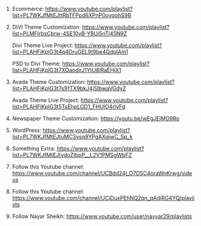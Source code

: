 
1. Ecommerce: https://www.youtube.com/playlist?list=PL7WKJfMtEJttRbTFPpd6XPnP0oyqohS9B

2. DIVI Theme Customization: https://www.youtube.com/playlist?list=PLMFlrbsCbrw-4SE10vB-YBUi5nTl45N9Z

   Divi Theme Live Project: https://www.youtube.com/playlist?list=PLAHFiKplG3t4q4DruGEL9t9be4QdplAm1
   
   PSD to Divi Theme: https://www.youtube.com/playlist?list=PLAHFiKplG3t7XOaodirJ1YtU8lRaEHjX1

3. Avada Theme Customization: https://www.youtube.com/playlist?list=PLAHFiKplG3t7s91TX9bkJ4jSIbwaVGdyZ
   
   Avada Theme Live Project: https://www.youtube.com/playlist?list=PLAHFiKplG3t5TsEhpLOD1_FHUlO4rIyFd
   
4. Newspaper Theme Customization: https://youtu.be/wEgJEjMO9Ro

5. WordPress: https://www.youtube.com/playlist?list=PL7WKJfMtEJtuMC3vsq9YPgAXgiwC_Sp_k

6. Something Extra: https://www.youtube.com/playlist?list=PL7WKJfMtEJtvdoZIbpP__L2V1PMSgWbFZ

7. Follow this Youtube channel: https://www.youtube.com/channel/UCBdd24j_O7D5C4oraWnKrwg/videos

8. Follow this Youtube channel: https://www.youtube.com/channel/UCjDuxPEhNQ2qn_qAdjRG4YQ/playlists

9. Follow Nayar Sheikh: https://www.youtube.com/user/nayyar29/playlists
